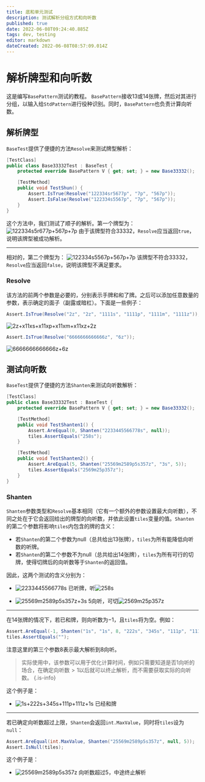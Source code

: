 ```yaml
---
title: 底和单元测试
description: 测试解析分组方式和向听数
published: true
date: 2022-06-08T09:24:40.885Z
tags: dev, testing
editor: markdown
dateCreated: 2022-06-08T08:57:09.014Z
---
```


# 解析牌型和向听数
这是编写`BasePattern`测试的教程。
`BasePattern`接收13或14张牌，然后对其进行分组，以输入给`StdPattern`进行役种识别。同时，`BasePattern`也负责计算向听数。

## 解析牌型

`BaseTest`提供了便捷的方法`Resolve`来测试牌型解析：
```cs
[TestClass]
public class Base33332Test : BaseTest {
    protected override BasePattern V { get; set; } = new Base33332();

    [TestMethod]
    public void TestShun() {
        Assert.IsTrue(Resolve("122334sr5677p", "7p", "567p"));
        Assert.IsFalse(Resolve("122334s5567p", "7p", "567p"));
    }
}
```
这个方法中，我们测试了顺子的解析。第一个牌型为：
![122334s5r677p+567p+7p](https://mj.ero.fyi/122334sr5677p+567p+7p)
由于该牌型符合33332，`Resolve`应当返回`true`，说明该牌型被成功解析。

---

相对的，第二个牌型为：
![122334s5567p+567p+7p](https://mj.ero.fyi/122334s5567p+567p+7p)
该牌型不符合33332，`Resolve`应当返回`false`，说明该牌型不满足要求。

### Resolve

该方法的前两个参数是必要的，分别表示手牌和和了牌。之后可以添加任意数量的参数，表示确定的面子（副露或暗杠）。下面是一些例子：
```cs
Assert.IsTrue(Resolve("2z", "2z", "1111s", "1111p", "1111m", "1111z"));
```
![2z+x11xs+x11xp+x11xm+x11xz+2z](https://mj.ero.fyi/2z+x11xs+x11xp+x11xm+x11xz+2z)

```cs
Assert.IsTrue(Resolve("6666666666666z", "6z"));
```
![6666666666666z+6z](https://mj.ero.fyi/6666666666666z+6z)

## 测试向听数

`BaseTest`提供了便捷的方法`Shanten`来测试向听数解析：
```cs
[TestClass]
public class Base33332Test : BaseTest {
    protected override BasePattern V { get; set; } = new Base33332();

    [TestMethod]
    public void TestShanten1() {
        Assert.AreEqual(0, Shanten("2233445566778s", null));
        tiles.AssertEquals("258s");
    }

    [TestMethod]
    public void TestShanten2() {
        Assert.AreEqual(5, Shanten("25569m2589p5s357z", "3s", 5));
        tiles.AssertEquals("2569m25p357z");
    }
}
```

### Shanten

`Shanten`参数类型和`Resolve`基本相同（它有一个额外的参数设置最大向听数），不同之处在于它会返回给出的牌型的向听数，并依此设置`tiles`变量的值。`Shanten`的第二个参数将影响`tiles`内包含的牌的含义：
- 若`Shanten`的第二个参数为null（总共给出13张牌），`tiles`为所有能降低向听数的听牌。
- 若`Shanten`的第二个参数不为null（总共给出14张牌），`tiles`为所有可行的切牌，使得切牌后的向听数等于`Shanten`的返回值。

因此，这两个测试的含义分别为：
- ![2233445566778s](https://mj.ero.fyi/2233445566778s)
已听牌，听![258s](https://mj.ero.fyi/258s)

- ![25569m2589p5s357z+3s](https://mj.ero.fyi/25569m2589p5s357z+3s)
5向听，可切![2569m25p357z](https://mj.ero.fyi/2569m25p357z)

---

在14张牌的情况下，若已和牌，则向听数为$-1$，且`tiles`将为空。例如：
```cs
Assert.AreEqual(-1, Shanten("1s", "1s", 8, "222s", "345s", "111p", "111z"));
tiles.AssertEquals("");
```
注意这里的第三个参数8表示最大解析到8向听。
> 实际使用中，该参数可以用于优化计算时间，例如只需要知道是否1向听的场合，在确定向听数$>1$以后就可以终止解析，而不需要获取实际的向听数。
{.is-info}

这个例子是：

- ![1s+222s+345s+111p+111z+1s](https://mj.ero.fyi/1s+222s+345s+111p+111z+1s)
已经和牌

---

若已确定向听数超过上限，`Shanten`会返回`int.MaxValue`，同时将`tiles`设为`null`：
```cs
Assert.AreEqual(int.MaxValue, Shanten("25569m2589p5s357z", null, 5));
Assert.IsNull(tiles);
```
这个例子是：

- ![25569m2589p5s357z](https://mj.ero.fyi/25569m2589p5s357z)
向听数超过5，中途终止解析